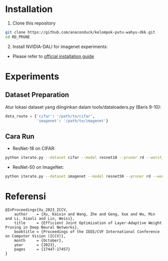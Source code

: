 # Installation
1. Clone this repository
```sh
git clone https://github.com/anaconduck/kelompok-putu-wahyu-dkk.git
cd RD_PRUNE
```

2. Install NVIDIA-DALI for imagenet experiments:

- Please refer to [official installation guide](https://docs.nvidia.com/deeplearning/dali/user-guide/docs/installation.html)


# Experiments 

## Dataset Preparation

Atur lokasi dataset yang diinginkan dalam tools/dataloaders.py (Baris 9-10):
```python
data_route = {'cifar': '/path/to/cifar',
              'imagenet': '/path/to/imagenet'}
```

## Cara Run

- ResNet-18 on CIFAR: 
```sh
python iterate.py --dataset cifar --model resnet18 --pruner rd --worst_case_curve --calib_size 1024
```
- ResNet-50 on ImageNet:
```sh
python iterate.py --dataset imagenet --model resnet50 --pruner rd --worst_case_curve --calib_size 256
```


# Referensi

```
@InProceedings{Xu_2023_ICCV,
    author    = {Xu, Kaixin and Wang, Zhe and Geng, Xue and Wu, Min and Li, Xiaoli and Lin, Weisi},
    title     = {Efficient Joint Optimization of Layer-Adaptive Weight Pruning in Deep Neural Networks},
    booktitle = {Proceedings of the IEEE/CVF International Conference on Computer Vision (ICCV)},
    month     = {October},
    year      = {2023},
    pages     = {17447-17457}
}
```
